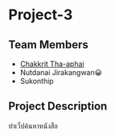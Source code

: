 # Project-3
## Team Members
* [Chakkrit Tha-aphai](https://www.facebook.com/zDarksoFTz)
* Nutdanai Jirakangwan😀
* Sukonthip

## Project Description
ทำเว็ปค้นหาหนังสือ


